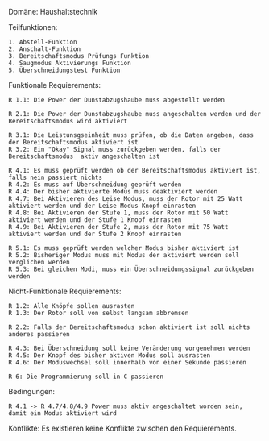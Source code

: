 Domäne: Haushaltstechnik

Teilfunktionen:

    1. Abstell-Funktion
    2. Anschalt-Funktion
    3. Bereitschaftsmodus Prüfungs Funktion
    4. Saugmodus Aktivierungs Funktion
    5. Überschneidungstest Funktion


Funktionale Requierements:

    R 1.1: Die Power der Dunstabzugshaube muss abgestellt werden

    R 2.1: Die Power der Dunstabzugshaube muss angeschalten werden und der Bereitschaftsmodus wird aktiviert

    R 3.1: Die Leistunsgseinheit muss prüfen, ob die Daten angeben, dass der Bereitschaftsmodus aktiviert ist
    R 3.2: Ein "Okay" Signal muss zurückgeben werden, falls der Bereitschaftsmodus  aktiv angeschalten ist

    R 4.1: Es muss geprüft werden ob der Bereitschaftsmodus aktiviert ist, falls nein passiert nichts
    R 4.2: Es muss auf Überschneidung geprüft werden
    R 4.4: Der bisher aktivierte Modus muss deaktiviert werden
    R 4.7: Bei Aktivieren des Leise Modus, muss der Rotor mit 25 Watt aktiviert werden und der Leise Modus Knopf einrasten
    R 4.8: Bei Aktivieren der Stufe 1, muss der Rotor mit 50 Watt aktiviert werden und der Stufe 1 Knopf einrasten
    R 4.9: Bei Aktivieren der Stufe 2, muss der Rotor mit 75 Watt aktiviert werden und der Stufe 2 Knopf einrasten

    R 5.1: Es muss geprüft werden welcher Modus bisher aktiviert ist
    R 5.2: Bisheriger Modus muss mit Modus der aktiviert werden soll verglichen werden
    R 5.3: Bei gleichen Modi, muss ein Überschneidungssignal zurückgeben werden

Nicht-Funktionale Requierements:

    R 1.2: Alle Knöpfe sollen ausrasten
    R 1.3: Der Rotor soll von selbst langsam abbremsen

    R 2.2: Falls der Bereitschaftsmodus schon aktiviert ist soll nichts anderes passieren

    R 4.3: Bei Überschneidung soll keine Veränderung vorgenehmen werden
    R 4.5: Der Knopf des bisher aktiven Modus soll ausrasten
    R 4.6: Der Moduswechsel soll innerhalb von einer Sekunde passieren

    R 6: Die Programmierung soll in C passieren


Bedingungen:

    R 4.1 -> R 4.7/4.8/4.9 Power muss aktiv angeschaltet worden sein, damit ein Modus aktiviert wird


Konflikte:
Es existieren keine Konflikte zwischen den Requierements.
